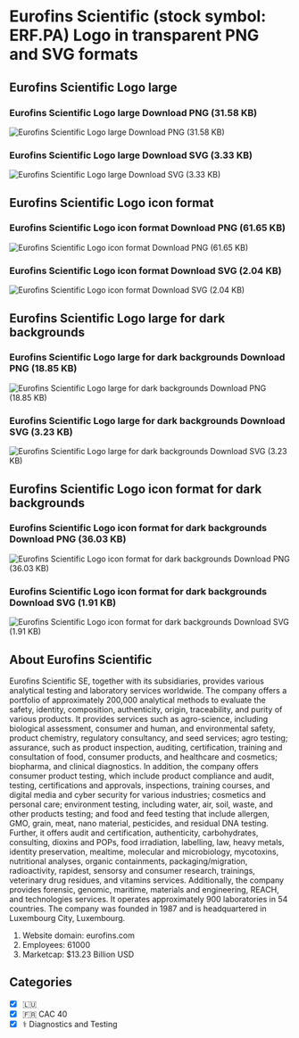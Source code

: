 # Eurofins Scientific (stock symbol: ERF.PA) Logo in transparent PNG and SVG formats

## Eurofins Scientific Logo large

### Eurofins Scientific Logo large Download PNG (31.58 KB)

![Eurofins Scientific Logo large Download PNG (31.58 KB)](/img/orig/ERF.PA_BIG-c9633ead.png)

### Eurofins Scientific Logo large Download SVG (3.33 KB)

![Eurofins Scientific Logo large Download SVG (3.33 KB)](/img/orig/ERF.PA_BIG-2f1e0722.svg)

## Eurofins Scientific Logo icon format

### Eurofins Scientific Logo icon format Download PNG (61.65 KB)

![Eurofins Scientific Logo icon format Download PNG (61.65 KB)](/img/orig/ERF.PA-a2db7474.png)

### Eurofins Scientific Logo icon format Download SVG (2.04 KB)

![Eurofins Scientific Logo icon format Download SVG (2.04 KB)](/img/orig/ERF.PA-a5fb479d.svg)

## Eurofins Scientific Logo large for dark backgrounds

### Eurofins Scientific Logo large for dark backgrounds Download PNG (18.85 KB)

![Eurofins Scientific Logo large for dark backgrounds Download PNG (18.85 KB)](/img/orig/ERF.PA_BIG.D-f5a35f72.png)

### Eurofins Scientific Logo large for dark backgrounds Download SVG (3.23 KB)

![Eurofins Scientific Logo large for dark backgrounds Download SVG (3.23 KB)](/img/orig/ERF.PA_BIG.D-856f03ec.svg)

## Eurofins Scientific Logo icon format for dark backgrounds

### Eurofins Scientific Logo icon format for dark backgrounds Download PNG (36.03 KB)

![Eurofins Scientific Logo icon format for dark backgrounds Download PNG (36.03 KB)](/img/orig/ERF.PA.D-75eb6d32.png)

### Eurofins Scientific Logo icon format for dark backgrounds Download SVG (1.91 KB)

![Eurofins Scientific Logo icon format for dark backgrounds Download SVG (1.91 KB)](/img/orig/ERF.PA.D-99ce9690.svg)

## About Eurofins Scientific

Eurofins Scientific SE, together with its subsidiaries, provides various analytical testing and laboratory services worldwide. The company offers a portfolio of approximately 200,000 analytical methods to evaluate the safety, identity, composition, authenticity, origin, traceability, and purity of various products. It provides services such as agro-science, including biological assessment, consumer and human, and environmental safety, product chemistry, regulatory consultancy, and seed services; agro testing; assurance, such as product inspection, auditing, certification, training and consultation of food, consumer products, and healthcare and cosmetics; biopharma, and clinical diagnostics. In addition, the company offers consumer product testing, which include product compliance and audit, testing, certifications and approvals, inspections, training courses, and digital media and cyber security for various industries; cosmetics and personal care; environment testing, including water, air, soil, waste, and other products testing; and food and feed testing that include allergen, GMO, grain, meat, nano material, pesticides, and residual DNA testing. Further, it offers audit and certification, authenticity, carbohydrates, consulting, dioxins and POPs, food irradiation, labelling, law, heavy metals, identity preservation, mealtime, molecular and microbiology, mycotoxins, nutritional analyses, organic containments, packaging/migration, radioactivity, rapidest, sensorsy and consumer research, trainings, veterinary drug residues, and vitamins services. Additionally, the company provides forensic, genomic, maritime, materials and engineering, REACH, and technologies services. It operates approximately 900 laboratories in 54 countries. The company was founded in 1987 and is headquartered in Luxembourg City, Luxembourg.

1. Website domain: eurofins.com
2. Employees: 61000
3. Marketcap: $13.23 Billion USD


## Categories
- [x] 🇱🇺
- [x] 🇫🇷 CAC 40
- [x] ⚕️ Diagnostics and Testing
